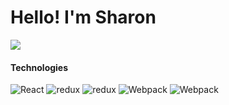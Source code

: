 <h1> Hello! I'm Sharon </h1>

<a href="https://www.linkedin.com/in/sharonshaliyo/" target="_blank">
    <img src="https://img.shields.io/badge/-Sharon Shaliyo-0072b1?style=flat&logo=Linkedin&logoColor=white" />
</a>

<h4>Technologies</h4>
<p>
    <img alt="React" src="https://img.shields.io/badge/-React-45b8d8?style=flat-square&logo=react&logoColor=white" />
    <img alt="redux" src="https://img.shields.io/badge/-Redux-764ABC?style=flat-square&logo=redux&logoColor=white" />
    <img alt="redux" src="https://img.shields.io/badge/JavaScript-F7DF1E?style=flat-square&logo=javascript&logoColor=black" />
    <img alt="Webpack" src="https://img.shields.io/badge/-Webpack-8DD6F9?style=flat-square&logo=webpack&logoColor=white" /> 
    <img alt="Webpack" src="https://img.shields.io/badge/yarn-%232C8EBB.svg?style=flat-square&logo=yarn&logoColor=white" />
</p>
